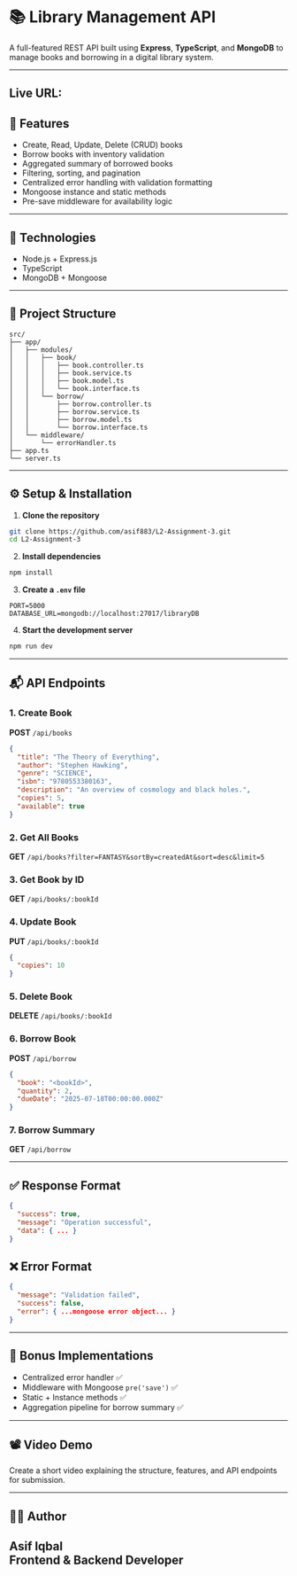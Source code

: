 # 📚 Library Management API

A full-featured REST API built using **Express**, **TypeScript**, and **MongoDB** to manage books and borrowing in a digital library system.

---
## Live URL: 

## 🚀 Features

- Create, Read, Update, Delete (CRUD) books
- Borrow books with inventory validation
- Aggregated summary of borrowed books
- Filtering, sorting, and pagination
- Centralized error handling with validation formatting
- Mongoose instance and static methods
- Pre-save middleware for availability logic

---

## 🔧 Technologies

- Node.js + Express.js
- TypeScript
- MongoDB + Mongoose

---

## 📁 Project Structure

```
src/
├── app/
│   ├── modules/
│   │   ├── book/
│   │   │   ├── book.controller.ts
│   │   │   ├── book.service.ts
│   │   │   ├── book.model.ts
│   │   │   └── book.interface.ts
│   │   └── borrow/
│   │       ├── borrow.controller.ts
│   │       ├── borrow.service.ts
│   │       ├── borrow.model.ts
│   │       └── borrow.interface.ts
│   └── middleware/
│       └── errorHandler.ts
├── app.ts
└── server.ts
```

---

## ⚙️ Setup & Installation

1. **Clone the repository**
```bash
git clone https://github.com/asif883/L2-Assignment-3.git
cd L2-Assignment-3
```

2. **Install dependencies**
```bash
npm install
```

3. **Create a `.env` file**
```env
PORT=5000
DATABASE_URL=mongodb://localhost:27017/libraryDB
```

4. **Start the development server**
```bash
npm run dev
```

---

## 📬 API Endpoints

### 1. Create Book
**POST** `/api/books`
```json
{
  "title": "The Theory of Everything",
  "author": "Stephen Hawking",
  "genre": "SCIENCE",
  "isbn": "9780553380163",
  "description": "An overview of cosmology and black holes.",
  "copies": 5,
  "available": true
}
```

### 2. Get All Books
**GET** `/api/books?filter=FANTASY&sortBy=createdAt&sort=desc&limit=5`

### 3. Get Book by ID
**GET** `/api/books/:bookId`

### 4. Update Book
**PUT** `/api/books/:bookId`
```json
{
  "copies": 10
}
```

### 5. Delete Book
**DELETE** `/api/books/:bookId`

### 6. Borrow Book
**POST** `/api/borrow`
```json
{
  "book": "<bookId>",
  "quantity": 2,
  "dueDate": "2025-07-18T00:00:00.000Z"
}
```

### 7. Borrow Summary
**GET** `/api/borrow`

---

## ✅ Response Format
```json
{
  "success": true,
  "message": "Operation successful",
  "data": { ... }
}
```

## ❌ Error Format
```json
{
  "message": "Validation failed",
  "success": false,
  "error": { ...mongoose error object... }
}
```

---

## 🧪 Bonus Implementations

- Centralized error handler ✅
- Middleware with Mongoose `pre('save')` ✅
- Static + Instance methods ✅
- Aggregation pipeline for borrow summary ✅

---

## 📽️ Video Demo
Create a short video explaining the structure, features, and API endpoints for submission.

---

## 👨‍💻 Author
**Asif Iqbal**  
Frontend & Backend Developer 
---
